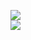 [![](https://img.shields.io/badge/Made%20With-Github%20Spray-lightgrey.svg?style=for-the-badge&logo=github)](https://github.com/Annihil/github-spray#14382)  
[![](https://i.imgur.com/2DrTn0Z.gif)](https://github.com/Annihil/github-spray)